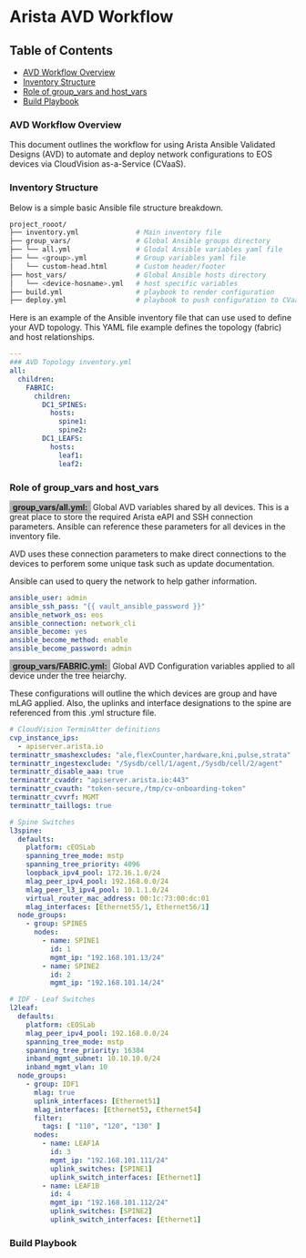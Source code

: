 # Arista AVD Workflow

## Table of Contents
- [AVD Workflow Overview](workflow-overview)
- [Inventory Structure](#inventory-structure)
- [Role of group_vars and host_vars](#roles-of-vars)
- [Build Playbook](#build-playbook)

### AVD Workflow Overview


This document outlines the workflow for using Arista Ansible Validated Designs (AVD) to automate and deploy network configurations to EOS devices via CloudVision as-a-Service (CVaaS).

### Inventory Structure

Below is a simple basic Ansible file structure breakdown.

```bash
project_rooot/
├── inventory.yml              # Main inventory file
├── group_vars/                # Global Ansible groups directory
├── └── all.yml                # Glodal Ansible variables yaml file
├── └── <group>.yml            # Group variables yaml file
│   └── custom-head.html       # Custom header/footer
├── host_vars/                 # Global Ansible hosts directory
│   └── <device-hosname>.yml   # host specific variables
├── build.yml                  # playbook to render configuration
├── deploy.yml                 # playbook to push configuration to CVaaS/CVP

```
Here is an example of the Ansible inventory file that can use used to define your AVD topology.
This YAML file example defines the topology (fabric) and host relationships.

```yaml
---
### AVD Topology inventory.yml
all:
  children:
    FABRIC:
      children:
        DC1_SPINES:
          hosts:
            spine1:
            spine2:
        DC1_LEAFS:
          hosts:
            leaf1:
            leaf2:
```

### Role of group_vars and host_vars

<span style="background-color:rgb(180, 180, 180);padding: 0.2em 0.4em;font-weight: bold">group_vars/all.yml:</span> Global AVD variables shared by all devices.
This is a great place to store the required Arista eAPI and SSH connection parameters. Ansible can reference these parameters for all devices in the inventory file.

AVD uses these connection parameters to make direct connections to the devices to perforem some unique task such as update documentation.

Ansible can used to query the network to help gather information.

```yaml
ansible_user: admin
ansible_ssh_pass: "{{ vault_ansible_password }}"
ansible_network_os: eos
ansible_connection: network_cli
ansible_become: yes
ansible_become_method: enable
ansible_become_password: admin
```

<span style="background-color:rgb(180, 180, 180);padding: 0.2em 0.4em;font-weight: bold">group_vars/FABRIC.yml:</span> Global AVD Configuration variables applied to all device under the tree heiarchy.

These configurations will outline the which devices are group and have mLAG applied.
Also, the uplinks and interface designations to the spine are referenced from this .yml structure file.

```yaml
# CloudVision TerminAtter definitions
cvp_instance_ips:
  - apiserver.arista.io
terminattr_smashexcludes: "ale,flexCounter,hardware,kni,pulse,strata"
terminattr_ingestexclude: "/Sysdb/cell/1/agent,/Sysdb/cell/2/agent"
terminattr_disable_aaa: true
terminattr_cvaddr: "apiserver.arista.io:443"
terminattr_cvauth: "token-secure,/tmp/cv-onboarding-token"
terminattr_cvvrf: MGMT
terminattr_taillogs: true

# Spine Switches
l3spine:
  defaults:
    platform: cEOSLab
    spanning_tree_mode: mstp
    spanning_tree_priority: 4096
    loopback_ipv4_pool: 172.16.1.0/24
    mlag_peer_ipv4_pool: 192.168.0.0/24
    mlag_peer_l3_ipv4_pool: 10.1.1.0/24
    virtual_router_mac_address: 00:1c:73:00:dc:01
    mlag_interfaces: [Ethernet55/1, Ethernet56/1]
  node_groups:
    - group: SPINES
      nodes:
        - name: SPINE1
          id: 1
          mgmt_ip: "192.168.101.13/24"
        - name: SPINE2
          id: 2
          mgmt_ip: "192.168.101.14/24"

# IDF - Leaf Switches
l2leaf:
  defaults:
    platform: cEOSLab
    mlag_peer_ipv4_pool: 192.168.0.0/24
    spanning_tree_mode: mstp
    spanning_tree_priority: 16384
    inband_mgmt_subnet: 10.10.10.0/24
    inband_mgmt_vlan: 10
  node_groups:
    - group: IDF1
      mlag: true
      uplink_interfaces: [Ethernet51]
      mlag_interfaces: [Ethernet53, Ethernet54]
      filter:
        tags: [ "110", "120", "130" ]
      nodes:
        - name: LEAF1A
          id: 3
          mgmt_ip: "192.168.101.111/24"
          uplink_switches: [SPINE1]
          uplink_switch_interfaces: [Ethernet1]
        - name: LEAF1B
          id: 4
          mgmt_ip: "192.168.101.112/24"
          uplink_switches: [SPINE2]
          uplink_switch_interfaces: [Ethernet1]
```

### Build Playbook